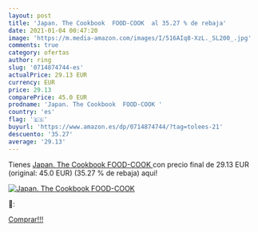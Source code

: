 ```yaml
---
layout: post
title: 'Japan. The Cookbook  FOOD-COOK  al 35.27 % de rebaja'
date: 2021-01-04 00:47:20
image: 'https://m.media-amazon.com/images/I/516AIq8-XzL._SL200_.jpg'
comments: true
category: ofertas
author: ring
slug: '0714874744-es'
actualPrice: 29.13 EUR
currency: EUR
price: 29.13
comparePrice: 45.0 EUR
prodname: 'Japan. The Cookbook  FOOD-COOK '
country: 'es'
flag: '🇪🇸'
buyurl: 'https://www.amazon.es/dp/0714874744/?tag=tolees-21'
descuento: '35.27'
average: '29.13'
---
```


Tienes [Japan. The Cookbook  FOOD-COOK ](https://www.amazon.es/dp/0714874744/?tag=tolees-21) con precio final de  29.13 EUR (original: 45.0 EUR) (35.27 %  de rebaja) aqui!

[![Japan. The Cookbook  FOOD-COOK ](https://m.media-amazon.com/images/I/516AIq8-XzL._SL200_.jpg)](https://www.amazon.es/dp/0714874744/?tag=tolees-21)

🔎:


[Comprar!!!](https://www.amazon.es/dp/0714874744/?tag=tolees-21)

